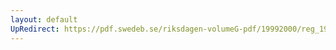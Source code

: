```yaml
---
layout: default
UpRedirect: https://pdf.swedeb.se/riksdagen-volumeG-pdf/19992000/reg_19992000/reg_19992000_0283.pdf
---
```

